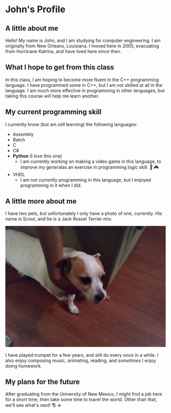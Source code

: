 # John's Profile

## A little about me
Hello! My name is John, and I am studying for computer engineering. I am originally from New Orleans, Louisiana. I moved here in 2005, evacuating from Hurricane Katrina, and have lived here since then.
## What I hope to get from this class
In this class, I am hoping to become more fluent in the C++ programming language. I have programmed some in C++, but I am not skilled at all in the language. I am much more effective in programming in other languages, but taking this course will help me learn another.
## My current programming skill
I currently know (but am *still* learning) the following languages:
* Assembly
* Batch
* C
* C#
* **Python** (I love this one)
  * I am currently working on making a video game in this language, to improve my generalas an exercise in programming logic skill. :space_invader: :video_game:
* VHDL
  * I am not currently programming in this language, but I enjoyed programming in it when I did.
## A little more about me
I have two pets, but unfortunately I only have a photo of one, currently. His name is Scout, and he is a Jack Russel Terrier mix:


![Image of Scout, a small white and brown dog](Dog.jpg)


I have played trumpet for a few years, and still do every once in a while. I also enjoy composing music, animating, reading, and *sometimes* I enjoy doing homework.
## My plans for the future
After graduating from the University of New Mexico, I might find a job here for a short time, then take some time to travel the world. Other than that, we'll see what's next! :earth_americas: :airplane:
